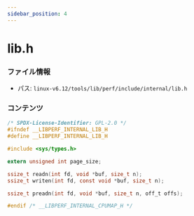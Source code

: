 ```yaml
---
sidebar_position: 4
---
```

# lib.h

### ファイル情報

- パス: `linux-v6.12/tools/lib/perf/include/internal/lib.h`

### コンテンツ

```h
/* SPDX-License-Identifier: GPL-2.0 */
#ifndef __LIBPERF_INTERNAL_LIB_H
#define __LIBPERF_INTERNAL_LIB_H

#include <sys/types.h>

extern unsigned int page_size;

ssize_t readn(int fd, void *buf, size_t n);
ssize_t writen(int fd, const void *buf, size_t n);

ssize_t preadn(int fd, void *buf, size_t n, off_t offs);

#endif /* __LIBPERF_INTERNAL_CPUMAP_H */

```
